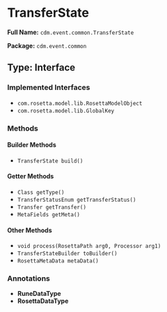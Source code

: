 # TransferState

**Full Name:** `cdm.event.common.TransferState`

**Package:** `cdm.event.common`

## Type: Interface

### Implemented Interfaces

- `com.rosetta.model.lib.RosettaModelObject`
- `com.rosetta.model.lib.GlobalKey`

### Methods

#### Builder Methods

- `TransferState build()`

#### Getter Methods

- `Class getType()`
- `TransferStatusEnum getTransferStatus()`
- `Transfer getTransfer()`
- `MetaFields getMeta()`

#### Other Methods

- `void process(RosettaPath arg0, Processor arg1)`
- `TransferStateBuilder toBuilder()`
- `RosettaMetaData metaData()`

### Annotations

- **RuneDataType**
- **RosettaDataType**

